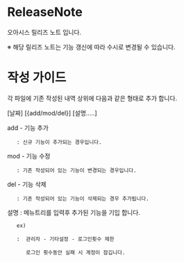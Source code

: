 # ReleaseNote

오아시스 릴리즈 노트 입니다.

※ 해당 릴리즈 노트는 기능 갱신에 따라 수시로 변경될 수 있습니다.


# 작성 가이드 

각 파일에 기존 작성된 내역 상위에 다음과 같은 형태로 추가 합니다.


[날짜] [{add/mod/del}] [설명.....]

add - 기능 추가

       : 신규 기능이 추가되는 경우입니다.
       
mod - 기능 수정

       : 기존 작성되어 있는 기능이 변경되는 경우입니다.
       
del - 기능 삭제

       : 기존 작성되어 있는 기능이 삭제되는 경우 추가됩니다.

설명 : 메뉴트리를 입력후 추가된 기능을 기입 합니다. 

       ex)
       
       :  관리자 - 기타설정 - 로그인횟수 제한 
       
          로그인 횟수동안 실패 시 계정이 잠깁니다.
